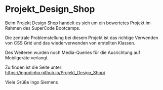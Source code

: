 # Projekt_Design_Shop

Beim Projekt Design Shop handelt es sich um ein bewertetes Projekt im Rahmen des SuperCode Bootcamps.

Die zentrale Problemstellung bei diesem Projekt ist das richtige Verwenden von CSS Grid und das wiederverwenden von erstellten Klassen.

Des Weiteren wurden noch Media-Queries für die Ausrichtung auf Mobilgeräte verlangt.

Zu finden ist die Seite unter: https://ingodinho.github.io/Projekt_Design_Shop/

Viele Grüße
Ingo Siemens
